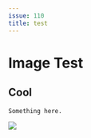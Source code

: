 ```yaml
---
issue: 110
title: test
---
```

# Image Test

## Cool

```
Something here.
```

![](/images/Thorn_Divest_r2.png)
